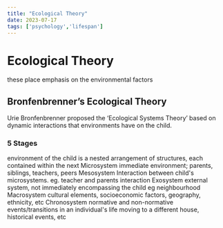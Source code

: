 ```yaml
---
title: "Ecological Theory"
date: 2023-07-17
tags: ['psychology','lifespan']
---
```

# Ecological Theory
these place emphasis on the environmental factors
## Bronfenbrenner’s Ecological Theory
Urie Bronfenbrenner proposed the ‘Ecological Systems Theory’ based on dynamic interactions that environments have on the child. 

### 5 Stages
environment of the child is a nested arrangement of structures, each contained within the next 
Microsystem 
	immediate environment; parents, siblings, teachers, peers 
Mesosystem
	Interaction between child's microsystems. eg. teacher and parents interaction 
Exosystem
	external system, not immediately encompassing the child
	eg neighbourhood 
Macrosystem
	cultural elements, socioeconomic factors, geography, ethnicity, etc
Chronosystem 
	normative and non-normative events/transitions in an individual's life
	moving to a different house, historical events, etc 


